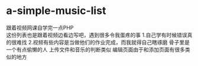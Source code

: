 
# a-simple-music-list
跟着视频网课自学完一点PHP</br>
这份列表也是跟着视频边看边写吧，遇到很多令我蛋疼的事
1.自己学有时候错误真的很难找
2.视频有些内容是当做他们的作业完成，而我就得自己瞎琢磨
骨子里是一个有点偷懒的人
上传文件和音乐的判断类似
编辑页面由于和添加页面有很多类似的地方
